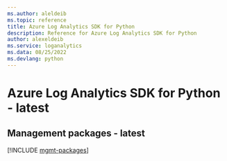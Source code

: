 ```yaml
---
ms.author: aleldeib
ms.topic: reference
title: Azure Log Analytics SDK for Python
description: Reference for Azure Log Analytics SDK for Python
author: alexeldeib
ms.service: loganalytics
ms.data: 08/25/2022
ms.devlang: python
---
```

# Azure Log Analytics SDK for Python - latest

## Management packages - latest
[!INCLUDE [mgmt-packages](log-analytics-mgmt-index.md)]
